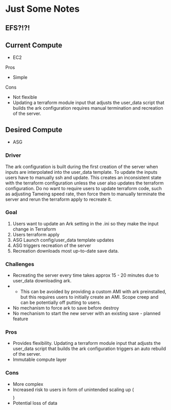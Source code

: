 # Just Some Notes

## EFS?!?!

## Current Compute
- EC2

Pros
- Simple

Cons
- Not flexible
- Updating a terraform module input that adjusts the user_data script that builds the ark configuration requires manual termination and recreation of the server.

## Desired Compute
- ASG

### Driver

The ark configuration is built during the first creation of the server when inputs are interpolated into the user_data template. To update the inputs users have to manually ssh and update. This creates an inconsistent state with the terraform configuration unless the user also updates the terraform configuration. Do no want to require users to update terraform code, such as adjusting Tameing speed rate, then force them to manually terminate the server and rerun the terraform apply to recreate it. 

### Goal

1. Users want to update an Ark setting in the .ini so they make the input change in Terraform
2. Users terraform apply
3. ASG Launch config/user_data template updates
4. ASG triggers recreation of the server
5. Recreation downloads most up-to-date save data.

### Challenges

- Recreating the server every time takes approx 15 - 20 minutes due to user_data downloading ark.
- - This can be avoided by providing a custom AMI with ark preinstalled, but this requires users to initially create an AMI. Scope creep and can be potentially off putting to users.
- No mechanism to force ark to save before destroy
- No mechanism to start the new server with an existing save - planned feature

### Pros
- Provides flexibility. Updating a terraform module input that adjusts the user_data script that builds the ark configuration triggers an auto rebuild of the server. 
- Immutable compute layer

### Cons
- More complex
- Increased risk to users in form of unintended scaling up ( $$$$ )
- Potential loss of data
